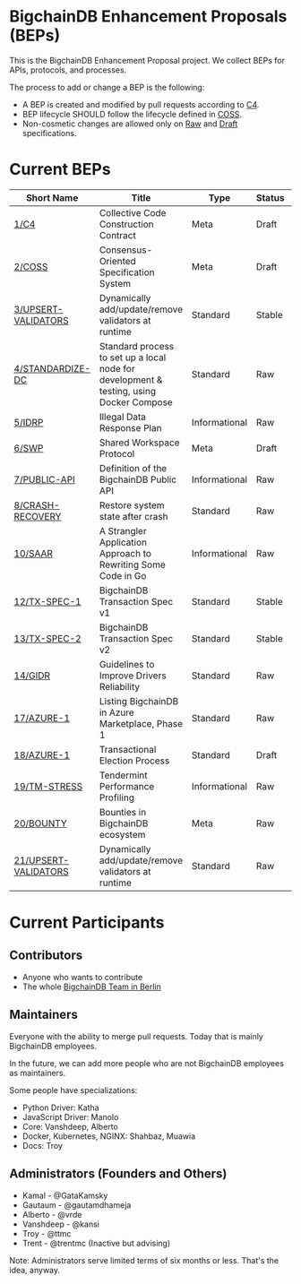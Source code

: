 # BigchainDB Enhancement Proposals (BEPs)

This is the BigchainDB Enhancement Proposal project. We collect BEPs for APIs, protocols, and processes.

The process to add or change a BEP is the following:
- A BEP is created and modified by pull requests according to [C4](./1).
- BEP lifecycle SHOULD follow the lifecycle defined in [COSS](./2).
- Non-cosmetic changes are allowed only on [Raw](./2#raw-beps) and [Draft](./2#draft-beps) specifications.

# Current BEPs

Short Name    | Title                                                        | Type     | Status     | Editor
--------------|--------------------------------------------------------------|----------|------------|-------
[1/C4](1)     | Collective Code Construction Contract                        | Meta     | Draft      | Alberto Granzotto
[2/COSS](2)   | Consensus-Oriented Specification System                      | Meta     | Draft      | Alberto Granzotto
[3/UPSERT-VALIDATORS](3) | Dynamically add/update/remove validators at runtime | Standard | Stable | Vanshdeep Singh
[4/STANDARDIZE-DC](4) | Standard process to set up a local node for development & testing, using Docker Compose | Standard | Raw | Muawia Khan
[5/IDRP](5)   | Illegal Data Response Plan                                   | Informational | Raw   | Troy McConaghy
[6/SWP](6)    | Shared Workspace Protocol                                    | Meta     | Draft      | Alberto Granzotto
[7/PUBLIC-API](7) | Definition of the BigchainDB Public API                  | Informational | Raw   | Troy McConaghy
[8/CRASH-RECOVERY](8) | Restore system state after crash                     | Standard | Raw        | Vanshdeep Singh
[10/SAAR](10)  | A Strangler Application Approach to Rewriting Some Code in Go | Informational | Raw | Alberto Granzotto
[12/TX-SPEC-1](12) | BigchainDB Transaction Spec v1                          | Standard | Stable     | Troy McConaghy
[13/TX-SPEC-2](13) | BigchainDB Transaction Spec v2                          | Standard | Stable     | Troy McConaghy
[14/GIDR](14) | Guidelines to Improve Drivers Reliability                    | Standard | Raw        | Alberto Granzotto
[17/AZURE-1](17) | Listing BigchainDB in Azure Marketplace, Phase 1          | Standard | Raw        | Troy McConaghy
[18/AZURE-1](18) | Transactional Election Process 			                     | Standard | Draft      | Alberto Granzotto
[19/TM-STRESS](19) | Tendermint Performance Profiling                        | Informational | Raw   | Zach Bowen
[20/BOUNTY](20)  | Bounties in BigchainDB ecosystem                          | Meta     | Raw        | Chalid Mannaa
[21/UPSERT-VALIDATORS](21) | Dynamically add/update/remove validators at runtime | Standard | Raw    | Vanshdeep Singh

# Current Participants

## Contributors

- Anyone who wants to contribute
- The whole [BigchainDB Team in Berlin](https://github.com/orgs/bigchaindb/people)

## Maintainers

Everyone with the ability to merge pull requests. Today that is mainly BigchainDB employees.

In the future, we can add more people who are not BigchainDB employees as maintainers.

Some people have specializations:

- Python Driver: Katha
- JavaScript Driver: Manolo
- Core: Vanshdeep, Alberto
- Docker, Kubernetes, NGINX: Shahbaz, Muawia
- Docs: Troy

## Administrators (Founders and Others)

- Kamal - @GataKamsky
- Gautaum - @gautamdhameja
- Alberto - @vrde
- Vanshdeep - @kansi
- Troy - @ttmc
- Trent - @trentmc (Inactive but advising)

Note: Administrators serve limited terms of six months or less. That's the idea, anyway.
